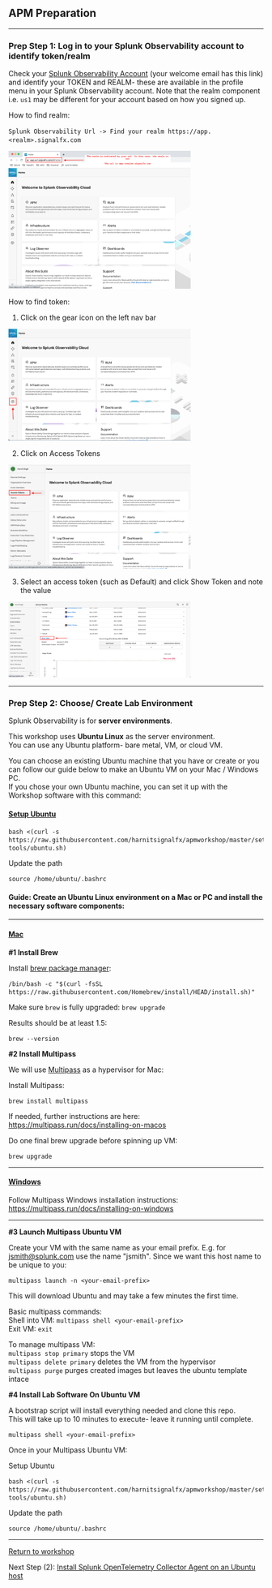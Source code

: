 ## APM Preparation

---

### Prep Step 1: Log in to your Splunk Observability account to identify token/realm  

Check your [Splunk Observability Account](https://app.us1.signalfx.com/o11y/#/home) (your welcome email has this link) and identify your TOKEN and REALM- these are available in the profile menu in your Splunk Observability account. Note that the realm component i.e. `us1` may be different for your account based on how you signed up.

How to find realm:

`Splunk Observability Url -> Find your realm https://app.<realm>.signalfx.com`    

<img src="../assets/01-realm.png" width="360" />  

How to find token:  
1. Click on the gear icon on the left nav bar
<img src="../assets/02-token-1.png" width="360" />  

2. Click on Access Tokens
<img src="../assets/02-token-2.png" width="360" />  

3. Select an access token (such as Default) and click Show Token and note the value
<img src="../assets/02-token-3.png" width="360" />  

---

### Prep Step 2: Choose/ Create Lab Environment  

Splunk Observability is for **server environments**.    

This workshop uses **Ubuntu Linux** as the server environment.    
You can use any Ubuntu platform- bare metal, VM, or cloud VM.

You can choose an existing Ubuntu machine that you have or create or you can follow our guide below to make an Ubuntu VM on your Mac / Windows PC.  
If you chose your own Ubuntu machine, you can set it up with the Workshop software with this command: 

#### <ins>Setup Ubuntu</ins>

```
bash <(curl -s https://raw.githubusercontent.com/harnitsignalfx/apmworkshop/master/setup-tools/ubuntu.sh)
```

Update the path

```
source /home/ubuntu/.bashrc
```


#### Guide: Create an Ubuntu Linux environment on a Mac or PC and install the necessary software components:

---

#### <ins>Mac</ins>

**#1 Install Brew**  

Install [brew package manager](https://brew.sh):  

```
/bin/bash -c "$(curl -fsSL https://raw.githubusercontent.com/Homebrew/install/HEAD/install.sh)"
```

Make sure `brew` is fully upgraded: `brew upgrade`

Results should be at least 1.5:

```
brew --version
```

**#2 Install Multipass**

We will use [Multipass](https://multipass.run) as a hypervisor for Mac: 

Install Multipass: 

```
brew install multipass
```

If needed, further instructions are here: https://multipass.run/docs/installing-on-macos

Do one final brew upgrade before spinning up VM: 

```
brew upgrade
```

---

#### <ins>Windows</ins>  

Follow Multipass Windows installation instructions: https://multipass.run/docs/installing-on-windows

---

**#3 Launch Multipass Ubuntu VM**

Create your VM with the same name as your email prefix. E.g. for jsmith@splunk.com use the name "jsmith".
Since we want this host name to be unique to you: 

```
multipass launch -n <your-email-prefix>
```

This will download Ubuntu and may take a few minutes the first time.

Basic multipass commands:  
Shell into VM: `multipass shell <your-email-prefix>`  
Exit VM: `exit`

To manage multipass VM:  
`multipass stop primary` stops the VM  
`multipass delete primary` deletes the VM from the hypervisor  
`multipass purge` purges created images but leaves the ubuntu template intace  

**#4 Install Lab Software On Ubuntu VM**

A bootstrap script will install everything needed and clone this repo.  
This will take up to 10 minutes to execute- leave it running until complete.  

```
multipass shell <your-email-prefix>
```

Once in your Multipass Ubuntu VM:

Setup Ubuntu

```
bash <(curl -s https://raw.githubusercontent.com/harnitsignalfx/apmworkshop/master/setup-tools/ubuntu.sh)
```

Update the path

```
source /home/ubuntu/.bashrc
```

---

[Return to workshop](../README.md)

Next Step (2): [Install Splunk OpenTelemetry Collector Agent on an Ubuntu host](./2-otelagent.md)
